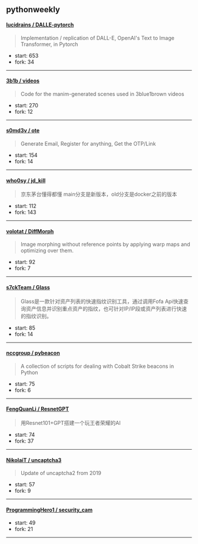 ## pythonweekly

#### [lucidrains / DALLE-pytorch](https://github.com/lucidrains/DALLE-pytorch)

> Implementation / replication of DALL-E, OpenAI's Text to Image Transformer, in Pytorch

+ start: 653
+ fork: 34

----


#### [3b1b / videos](https://github.com/3b1b/videos)

> Code for the manim-generated scenes used in 3blue1brown videos

+ start: 270
+ fork: 12

----


#### [s0md3v / ote](https://github.com/s0md3v/ote)

> Generate Email, Register for anything, Get the OTP/Link

+ start: 154
+ fork: 14

----


#### [who0sy / jd_kill](https://github.com/who0sy/jd_kill)

> 京东茅台懂得都懂 main分支是新版本，old分支是docker之前的版本 

+ start: 112
+ fork: 143

----


#### [volotat / DiffMorph](https://github.com/volotat/DiffMorph)

> Image morphing without reference points by applying warp maps and optimizing over them.

+ start: 92
+ fork: 7

----


#### [s7ckTeam / Glass](https://github.com/s7ckTeam/Glass)

> Glass是一款针对资产列表的快速指纹识别工具，通过调用Fofa Api快速查询资产信息并识别重点资产的指纹，也可针对IP/IP段或资产列表进行快速的指纹识别。

+ start: 85
+ fork: 14

----


#### [nccgroup / pybeacon](https://github.com/nccgroup/pybeacon)

> A collection of scripts for dealing with Cobalt Strike beacons in Python

+ start: 75
+ fork: 6

----


#### [FengQuanLi / ResnetGPT](https://github.com/FengQuanLi/ResnetGPT)

> 用Resnet101+GPT搭建一个玩王者荣耀的AI

+ start: 74
+ fork: 37

----


#### [NikolaiT / uncaptcha3](https://github.com/NikolaiT/uncaptcha3)

> Update of uncaptcha2 from 2019

+ start: 57
+ fork: 9

----


#### [ProgrammingHero1 / security_cam](https://github.com/ProgrammingHero1/security_cam)

> 

+ start: 49
+ fork: 21

----

